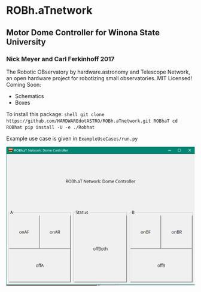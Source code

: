 # ROBh.aTnetwork
## Motor Dome Controller for Winona State University
### Nick Meyer and Carl Ferkinhoff 2017
The Robotic OBservatory by hardware.astronomy and Telescope Network, an open hardware project for robotizing
small observatories.
MIT Licensed!
Coming Soon:
  * Schematics
  * Boxes

To install this package:
    ```shell
    git clone https://github.com/HARDWAREdotASTRO/ROBh.aTnetwork.git ROBhaT
    cd ROBhat
    pip install -U -e ./Robhat
    ```

Example use case is given in `ExampleUseCases/run.py`

![Picture of Current UI](https://raw.githubusercontent.com/HARDWAREdotASTRO/ROBh.aTnetwork/master/temp_UI.PNG)
